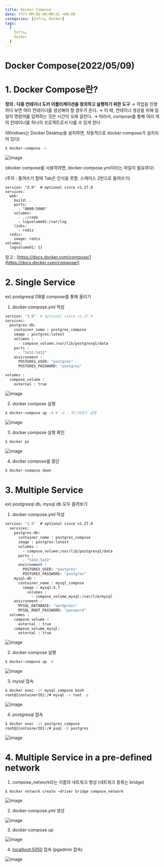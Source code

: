 ```yaml
---
title: Docker Compose
date: YYYY-MM-DD HH:MM:SS +00:00
categories: [Infra, Docker]
tags:
  [
    Infra,
    Docker
  ]
---
```


# Docker Compose(2022/05/09)

# 1. Docker Compose란?

**정의 : 다중 컨테이너 도커 어플리케이션을 정의하고 실행하기 위한 도구**
→ 작업을 진행하다 보면 여러 컨테이너를 생성해야 할 경우가 온다.
→ 이 때, 컨테이너 생성을 위해 일일이 명령어를 입력하는 것은 시간이 오래 걸린다.
→ 따라서, compose를 통해 여러 개의 컨테이너를 하나의 프로젝트로서 다룰 수 있게 한다

(Windows는 Docker Desktop을 설치하면, 자동적으로 docker-compose가 설치되어 있다)

```bash
$ docker-compose -v
```

![image](https://user-images.githubusercontent.com/12759500/229356301-8498f766-de4b-467a-8370-67145d5f64a9.png)

(docker compose를 사용하려면, docker-compose.yml이라는 파일이 필요하다)

(주의 : 들여쓰기 할때 Tab은 인식을 못함. 스페이스 2번으로 들여쓰기)

```
version: "3.9"  # optional since v1.27.0
services:
  web:
    build: .
    ports:
      - "8000:5000"
    volumes:
      - .:/code
      - logvolume01:/var/log
    links:
      - redis
  redis:
    image: redis
volumes:
  logvolume01: {}
```

참고 : [https://docs.docker.com/compose/](https://docs.docker.com/compose/)

# 2. Single Service

ex) postgresql DB를 compose를 통해 올리기
1) docker-compose.yml 작성

```bash
version: "3.9"  # optional since v1.27.0
services:
  postgres-db:
    container_name : postgres_compose
    image : postgres:latest
    volumes :
      - compose_volume:/var/lib/postgresql/data
    ports : 
      - "5432:5432"
    environment : 
      POSTGRES_USER: "postgres"
      POSTGRES_PASSWORD: "postgres"

volumes :
  compose_volume :
    external : true
```

![image](https://user-images.githubusercontent.com/12759500/229356306-3e0819fc-22c4-4155-92a0-878747d7656f.png)

2) docker compose 실행

```bash
$ docker-compose up -d # -d : 백그라운드 실행
```

![image](https://user-images.githubusercontent.com/12759500/229356321-acc2a65e-4b5e-4265-a353-97199cc2229f.png)

3) docker compose 실행 확인

```bash
$ docker ps
```

![image](https://user-images.githubusercontent.com/12759500/229356330-bd7fc2e9-ebec-421c-bb2f-496f0cb17635.png)

4) docker compose를 중단

```bash
$ docker-compose down
```

# 3. Multiple Service

ex) postgresql db, mysql db 모두 올려보기

1) docker-compose.yml 작성

```bash
version: "3.9"  # optional since v1.27.0
  services:
    postgres-db:
      container_name : postgres_compose
      image : postgres:latest
      volumes :
        - compose_volume:/var/lib/postgresql/data
      ports :
        - "5432:5432"
      environment :
        POSTGRES_USER: "postgres"
        POSTGRES_PASSWORD: "postgres"
    mysql-db :
      container_name : mysql_compose
        image : mysql:5.7
          volumes :
            - compose_volume_mysql:/var/lib/mysql
    environment :
      MYSQL_DATABASE: "wordpress"
      MYSQL_ROOT_PASSWORD: "password"
  volumes :
    compose_volume :
      external : true
    compose_volume_mysql:
      external : true
```

![image](https://user-images.githubusercontent.com/12759500/229356341-817ec5c0-800c-4d3a-9d1a-67d3fd700ac5.png)

2) docker-compose 실행

```bash
$ docker-compose up -d
```

![image](https://user-images.githubusercontent.com/12759500/229356352-8aaa0256-af4e-4c9f-af60-4b05efe905b3.png)

3) mysql 접속

```bash
$ docker exec -it mysql_compose bash
root@{containerID}:/# mysql -u root -p
```

![image](https://user-images.githubusercontent.com/12759500/229356355-7a794849-772b-462d-a34b-0ceb28d75904.png)

4) postgresql 접속

```bash
$ docker exec -it postgres_compose
root@{containerID}:/# psql -U postgres
```

![image](https://user-images.githubusercontent.com/12759500/229356393-a860ef25-ad5e-4e5a-927d-adf77b5944f8.png)

# 4. Multiple Service in a pre-defined network

1) compose_network라는 이름의 네트워크 형성 (네트워크 종류는 bridge)

```bash
$ docker network create —driver bridge compose_network
```

![image](https://user-images.githubusercontent.com/12759500/229356403-a7003f0d-8a88-42e3-a058-91b0b0508b86.png)

2) docker-compose.yml 생성

![image](https://user-images.githubusercontent.com/12759500/229356415-86134ccf-9a64-4e14-9688-78619ede5b2e.png)

3) docker-compose up

![image](https://user-images.githubusercontent.com/12759500/229356422-6ec85861-0ece-4a3c-9ae5-5b06322482cf.png)

4) [localhost:5050](http://localhost:5050) 접속 (pgadmin 접속)

![image](https://user-images.githubusercontent.com/12759500/229356432-0cbd9852-c51b-4faf-8e38-b55607a30460.png)




